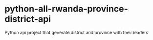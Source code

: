 # python-all-rwanda-province-district-api
 Python api project that generate district and province with their leaders

